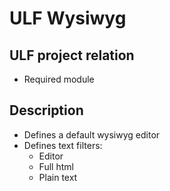 # ULF Wysiwyg
## ULF project relation
- Required module

## Description
- Defines a default wysiwyg editor
- Defines text filters:
  - Editor
  - Full html
  - Plain text
